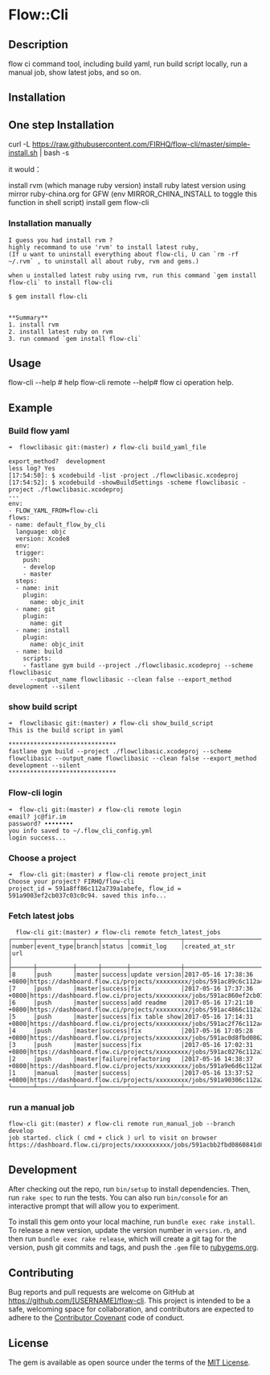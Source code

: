 # Flow::Cli

## Description

flow ci command tool, including build yaml, run build script locally, run a manual job, show latest jobs, and so on. 

## Installation

## One step Installation

curl -L https://raw.githubusercontent.com/FIRHQ/flow-cli/master/simple-install.sh | bash -s

it would：

install rvm (which manage ruby version)
install ruby latest version
using mirror ruby-china.org for GFW (env MIRROR_CHINA_INSTALL to toggle this function in shell script)
install gem flow-cli

### Installation manually

    I guess you had install rvm ?  
    highly recommand to use 'rvm' to install latest ruby,
    (If u want to uninstall everything about flow-cli, U can `rm -rf ~/.rvm` , to uninstall all about ruby, rvm and gems.)

    when u installed latest ruby using rvm, run this command `gem install flow-cli` to install flow-cli 

    $ gem install flow-cli


    **Summary**
    1. install rvm
    2. install latest ruby on rvm
    3. run command `gem install flow-cli`


## Usage

flow-cli --help # help 
flow-cli remote --help# flow ci operation help.

## Example

### Build flow yaml 

```
➜  flowclibasic git:(master) ✗ flow-cli build_yaml_file

export_method?  development
less log? Yes
[17:54:50]: $ xcodebuild -list -project ./flowclibasic.xcodeproj
[17:54:52]: $ xcodebuild -showBuildSettings -scheme flowclibasic -project ./flowclibasic.xcodeproj
---
env:
- FLOW_YAML_FROM=flow-cli
flows:
- name: default_flow_by_cli
  language: objc
  version: Xcode8
  env:
  trigger:
    push:
    - develop
    - master
  steps:
  - name: init
    plugin:
      name: objc_init
  - name: git
    plugin:
      name: git
  - name: install
    plugin:
      name: objc_init
  - name: build
    scripts:
    - fastlane gym build --project ./flowclibasic.xcodeproj --scheme flowclibasic
      --output_name flowclibasic --clean false --export_method development --silent

```

### show build script

```
➜  flowclibasic git:(master) ✗ flow-cli show_build_script
This is the build script in yaml

******************************
fastlane gym build --project ./flowclibasic.xcodeproj --scheme flowclibasic --output_name flowclibasic --clean false --export_method development --silent
******************************
```


### Flow-cli login

```
➜  flow-cli git:(master) ✗ flow-cli remote login
email? jc@fir.im
password? ••••••••
you info saved to ~/.flow_cli_config.yml
login success...
```

### Choose a project 

```
➜  flow-cli git:(master) ✗ flow-cli remote project_init
Choose your project? FIRHQ/flow-cli
project_id = 591a8ff86c112a739a1abefe, flow_id = 591a9003ef2cb037c03c0c94. saved this info...
```

### Fetch latest jobs

```
  flow-cli git:(master) ✗ flow-cli remote fetch_latest_jobs
┌──────┬──────────┬──────┬───────┬──────────────┬─────────────────────────┬─────────────────────────────────────────────────────────────────────────────────────────┐
│number│event_type│branch│status │commit_log    │created_at_str           │url                                                                                      │
├──────┼──────────┼──────┼───────┼──────────────┼─────────────────────────┼─────────────────────────────────────────────────────────────────────────────────────────┤
│8     │push      │master│success│update version│2017-05-16 17:38:36 +0800│https://dashboard.flow.ci/projects/xxxxxxxxx/jobs/591ac89c6c112a4dfa1abf3f│
│7     │push      │master│success│fix           │2017-05-16 17:37:36 +0800│https://dashboard.flow.ci/projects/xxxxxxxxx/jobs/591ac860ef2cb07df83c0df8│
│6     │push      │master│success│add readme    │2017-05-16 17:21:10 +0800│https://dashboard.flow.ci/projects/xxxxxxxxx/jobs/591ac4866c112a3f6c1abfd8│
│5     │push      │master│success│fix table show│2017-05-16 17:14:31 +0800│https://dashboard.flow.ci/projects/xxxxxxxxx/jobs/591ac2f76c112a4dfa1abf10│
│4     │push      │master│success│fix           │2017-05-16 17:05:28 +0800│https://dashboard.flow.ci/projects/xxxxxxxxx/jobs/591ac0d8fbd08628bbd81e4f│
│3     │push      │master│success│fix           │2017-05-16 17:02:31 +0800│https://dashboard.flow.ci/projects/xxxxxxxxx/jobs/591ac0276c112a3f6c1abf6e│
│2     │push      │master│failure│refactoring   │2017-05-16 14:38:37 +0800│https://dashboard.flow.ci/projects/xxxxxxxxx/jobs/591a9e6d6c112a04a41abf3a│
│1     │manual    │master│success│              │2017-05-16 13:37:52 +0800│https://dashboard.flow.ci/projects/xxxxxxxxx/jobs/591a90306c112a2b6f1abf5d│
└──────┴──────────┴──────┴───────┴──────────────┴─────────────────────────┴─────────────────────────────────────────────────────────────────────────────────────────┘
```

### run a manual job

```
flow-cli git:(master) ✗ flow-cli remote run_manual_job --branch develop
job started. click ( cmd + click ) url to visit on browser
https://dashboard.flow.ci/projects/xxxxxxxxxx/jobs/591acbb2fbd0860841d81dd4
```

## Development

After checking out the repo, run `bin/setup` to install dependencies. Then, run `rake spec` to run the tests. You can also run `bin/console` for an interactive prompt that will allow you to experiment.

To install this gem onto your local machine, run `bundle exec rake install`. To release a new version, update the version number in `version.rb`, and then run `bundle exec rake release`, which will create a git tag for the version, push git commits and tags, and push the `.gem` file to [rubygems.org](https://rubygems.org).

## Contributing

Bug reports and pull requests are welcome on GitHub at https://github.com/[USERNAME]/flow-cli. This project is intended to be a safe, welcoming space for collaboration, and contributors are expected to adhere to the [Contributor Covenant](http://contributor-covenant.org) code of conduct.


## License

The gem is available as open source under the terms of the [MIT License](http://opensource.org/licenses/MIT).

